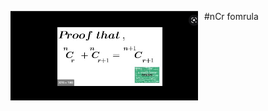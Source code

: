 #nCr fomrula 
<img src="ncr.png"
     alt="ncr formula  icon"
     style="float: left; margin-right: 10px; width:300px;" />
